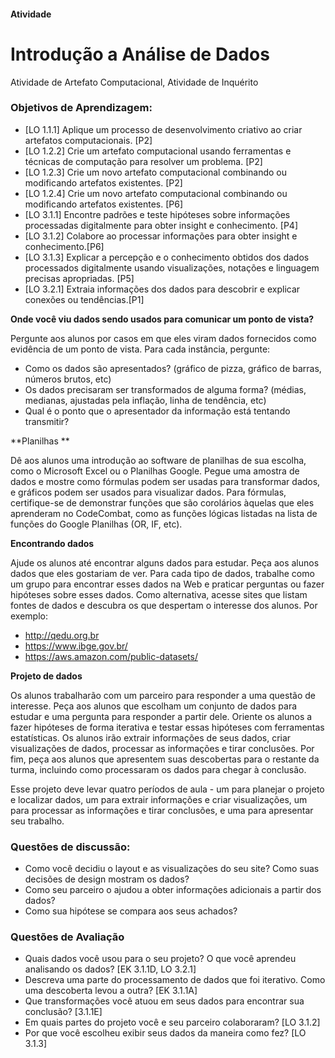 ﻿#### Atividade
# Introdução a Análise de Dados
Atividade de Artefato Computacional, Atividade de Inquérito
 
### Objetivos de Aprendizagem:

- [LO 1.1.1] Aplique um processo de desenvolvimento criativo ao criar artefatos computacionais. [P2]
- [LO 1.2.2] Crie um artefato computacional usando ferramentas e técnicas de computação para resolver um problema. [P2]
- [LO 1.2.3] Crie um novo artefato computacional combinando ou modificando artefatos existentes. [P2]
- [LO 1.2.4] Crie um novo artefato computacional combinando ou modificando artefatos existentes. [P6]
- [LO 3.1.1] Encontre padrões e teste hipóteses sobre informações processadas digitalmente para obter insight e conhecimento. [P4]
- [LO 3.1.2] Colabore ao processar informações para obter insight e conhecimento.[P6]
- [LO 3.1.3] Explicar a percepção e o conhecimento obtidos dos dados processados digitalmente usando visualizações, notações e linguagem precisas apropriadas. [P5]
- [LO 3.2.1] Extraia informações dos dados para descobrir e explicar conexões ou tendências.[P1]

**Onde você viu dados sendo usados para comunicar um ponto de vista?**

Pergunte aos alunos por casos em que eles viram dados fornecidos como evidência de um ponto de vista. Para cada instância, pergunte:

* Como os dados são apresentados? (gráfico de pizza, gráfico de barras, números brutos, etc)
* Os dados precisaram ser transformados de alguma forma? (médias, medianas, ajustadas pela inflação, linha de tendência, etc)
* Qual é o ponto que o apresentador da informação está tentando transmitir?

**Planilhas **

Dê aos alunos uma introdução ao software de planilhas de sua escolha, como o Microsoft Excel ou o Planilhas Google. Pegue uma amostra de dados e mostre como fórmulas podem ser usadas para transformar dados, e gráficos podem ser usados para visualizar dados. Para fórmulas, certifique-se de demonstrar funções que são corolários àquelas que eles aprenderam no CodeCombat, como as funções lógicas listadas na lista de funções do Google Planilhas (OR, IF, etc).

**Encontrando dados**

Ajude os alunos até encontrar alguns dados para estudar. Peça aos alunos dados que eles gostariam de ver. Para cada tipo de dados, trabalhe como um grupo para encontrar esses dados na Web e praticar perguntas ou fazer hipóteses sobre esses dados. Como alternativa, acesse sites que listam fontes de dados e descubra os que despertam o interesse dos alunos. Por exemplo:

* http://qedu.org.br
* https://www.ibge.gov.br/
* https://aws.amazon.com/public-datasets/

**Projeto de dados**

Os alunos trabalharão com um parceiro para responder a uma questão de interesse. Peça aos alunos que escolham um conjunto de dados para estudar e uma pergunta para responder a partir dele. Oriente os alunos a fazer hipóteses de forma iterativa e testar essas hipóteses com ferramentas estatísticas. Os alunos irão extrair informações de seus dados, criar visualizações de dados, processar as informações e tirar conclusões. Por fim, peça aos alunos que apresentem suas descobertas para o restante da turma, incluindo como processaram os dados para chegar à conclusão.

Esse projeto deve levar quatro períodos de aula - um para planejar o projeto e localizar dados, um para extrair informações e criar visualizações, um para processar as informações e tirar conclusões, e uma para apresentar seu trabalho.
 
### Questões de discussão:

- Como você decidiu o layout e as visualizações do seu site? Como suas decisões de design mostram os dados?
- Como seu parceiro o ajudou a obter informações adicionais a partir dos dados?
- Como sua hipótese se compara aos seus achados?

### Questões de Avaliação
- Quais dados você usou para o seu projeto? O que você aprendeu analisando os dados? [EK 3.1.1D, LO 3.2.1]
- Descreva uma parte do processamento de dados que foi iterativo. Como uma descoberta levou a outra? [EK 3.1.1A]
- Que transformações você atuou em seus dados para encontrar sua conclusão? [3.1.1E]
- Em quais partes do projeto você e seu parceiro colaboraram? [LO 3.1.2]
- Por que você escolheu exibir seus dados da maneira como fez? [LO 3.1.3]
